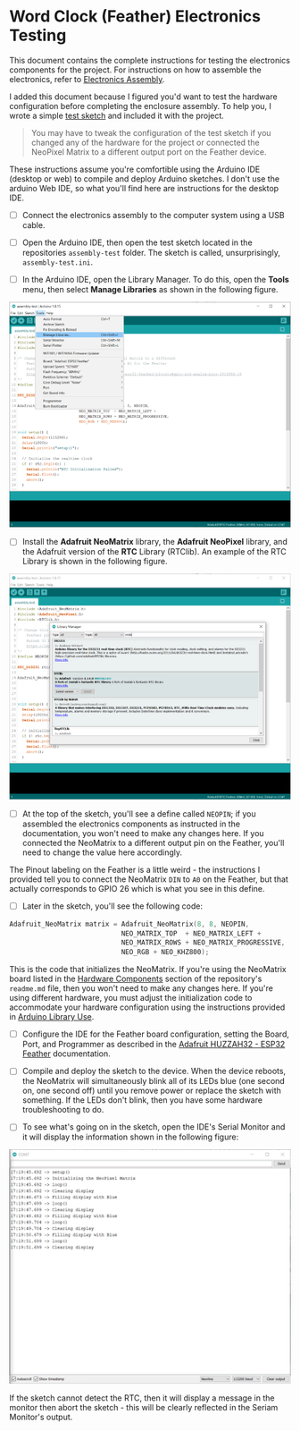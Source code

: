 # Word Clock (Feather) Electronics Testing

This document contains the complete instructions for testing the electronics components for the project. For instructions on how to assemble the electronics, refer to [Electronics Assembly](electronics-assembly.md).

I added this document because I figured you'd want to test the hardware configuration before completing the enclosure assembly. To help you, I wrote a simple [test sketch](https://github.com/johnwargo/world-clock-neomatrix-8x8-wifi/tree/main/assembly-test) and included it with the project.

> You may have to tweak the configuration of the test sketch if you changed any of the hardware for the project or connected the NeoPixel Matrix to a different output port on the Feather device.

These instructions assume you're comfortible using the Arduino IDE (desktop or web) to compile and deploy Arduino sketches. I don't use the arduino Web IDE, so what you'll find here are instructions for the desktop IDE.

- [ ] Connect the electronics assembly to the computer system using a USB cable.

- [ ] Open the Arduino IDE, then open the test sketch located in the repositories `assembly-test` folder. The sketch is called, unsurprisingly, `assembly-test.ini`.

- [ ] In the Arduino IDE, open the Library Manager. To do this, open the **Tools** menu, then select **Manage Libraries** as shown in the following figure.

![Arduino IDE Tools Menu](images/arduino-ide-01.png)

- [ ] Install the **Adafruit NeoMatrix** library, the **Adafruit NeoPixel** library, and the Adafruit version of the **RTC** Library (RTClib). An example of the RTC Library is shown in the following figure.

![Arduino IDE Library Manager](images/arduino-ide-02.png)

- [ ] At the top of the sketch, you'll see a define called `NEOPIN`; if you assembled the electronics components as instructed in the documentation, you won't need to make any changes here. If you connected the NeoMatrix to a different output pin on the Feather, you'll need to change the value here accordingly. 

The Pinout labeling on the Feather is a little weird - the instructions I provided tell you to connect the NeoMatrix `DIN` to `A0` on the Feather, but that actually corresponds to GPIO 26 which is what you see in this define.

- [ ] Later in the sketch, you'll see the following code:

```c
Adafruit_NeoMatrix matrix = Adafruit_NeoMatrix(8, 8, NEOPIN,
                            NEO_MATRIX_TOP  + NEO_MATRIX_LEFT +
                            NEO_MATRIX_ROWS + NEO_MATRIX_PROGRESSIVE,
                            NEO_RGB + NEO_KHZ800);

```

This is the code that initializes the NeoMatrix. If you're using the NeoMatrix board listed in the [Hardware Components](https://github.com/johnwargo/world-clock-neomatrix-8x8-wifi#hardware-components) section of the repository's `readme.md` file, then you won't need to make any changes here. If you're using different hardware, you must adjust the initialization code to accommodate your hardware configuration using the instructions provided in [Arduino Library Use](https://learn.adafruit.com/adafruit-neopixel-uberguide/arduino-library-use).

- [ ] Configure the IDE for the Feather board configuration, setting the Board, Port, and Programmer as described in the [Adafruit HUZZAH32 - ESP32 Feather](https://learn.adafruit.com/adafruit-huzzah32-esp32-feather) documentation. 

- [ ] Compile and deploy the sketch to the device. When the device reboots, the NeoMatrix will simultaneously blink all of its LEDs blue (one second on, one second off) until you remove power or replace the sketch with something. If the LEDs don't blink, then you have some hardware troubleshooting to do.

- [ ] To see what's going on in the sketch, open the IDE's Serial Monitor and it will display the information shown in the following figure:

![Arduino IDE Serial Monitor](images/serial-monitor.png)

If the sketch cannot detect the RTC, then it will display a message in the monitor then abort the sketch - this will be clearly reflected in the Seriam Monitor's output.
